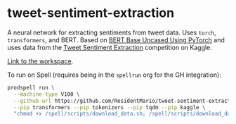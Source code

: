 # tweet-sentiment-extraction

A neural network for extracting sentiments from tweet data. Uses `torch`, `transformers`, and BERT. Based on [BERT Base Uncased Using PyTorch](https://www.kaggle.com/abhishek/bert-base-uncased-using-pytorch/) and uses data from the [Tweet Sentiment Extraction](https://www.kaggle.com/c/tweet-sentiment-extraction) competition on Kaggle.

[Link to the workspace](https://web.spell.run/spellrun/workspaces/106).

To run on Spell (requires being in the `spellrun` org for the GH integration):

```bash
prodspell run \
  --machine-type V100 \
  --github-url https://github.com/ResidentMario/tweet-sentiment-extraction.git \
  --pip transformers --pip tokenizers --pip tqdm --pip kaggle \
  "chmod +x /spell/scripts/download_data.sh; /spell/scripts/download_data.sh; python /spell/models/model_1.py"
```

